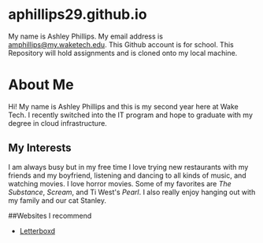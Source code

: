 # aphillips29.github.io

My name is Ashley Phillips. 
My email address is amphillips@my.waketech.edu. 
This Github account is for school. 
This Repository will hold assignments and is cloned onto my local machine. 


# About Me
Hi! My name is Ashley Phillips and this is my second year here at Wake Tech. I recently switched into the IT program and hope to graduate with my degree in cloud infrastructure. 

## My Interests
I am always busy but in my free time I love trying new restaurants with my friends and my boyfriend, listening and dancing to all kinds of music, and watching movies. I love horror movies. Some of my favorites are _The Substance_, _Scream_, and Ti West's _Pearl_. I also really enjoy hanging out with my family and our cat Stanley. 


##Websites I recommend 

* [Letterboxd](www.letterboxd.com)
